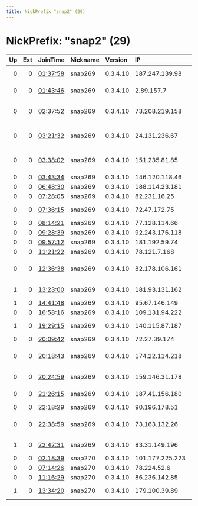 ```yaml
---
title: NickPrefix "snap2" (29)
---
```


# NickPrefix: "snap2" (29)

|   Up |   Ext | JoinTime                                                                                            | Nickname   | Version   | IP              | AS                                      | CC   |   ORp |   Dirp | OS    | Contact   |   eFamMembers |
|-----:|------:|:----------------------------------------------------------------------------------------------------|:-----------|:----------|:----------------|:----------------------------------------|:-----|------:|-------:|:------|:----------|--------------:|
|    0 |     0 | [01:37:58](https://metrics.torproject.org/rs.html#details/EF7AF6F2DFDE986F12C3B75CA1AFE1343142B58E) | snap269    | 0.3.4.10  | 187.247.139.98  | Mega Cable, S.A. de C.V.                | mx   | 44953 |      0 | Linux | None      |             1 |
|    0 |     0 | [01:43:46](https://metrics.torproject.org/rs.html#details/D06E27CD178026BE7F1FD6EDC54168221E0C3135) | snap269    | 0.3.4.10  | 2.89.157.7      | Saudi Telecom Company JSC               | sa   | 36951 |      0 | Linux | None      |             1 |
|    0 |     0 | [02:37:52](https://metrics.torproject.org/rs.html#details/EA5469ABB9BA42DC195338ED6FB1D32B4714676D) | snap269    | 0.3.4.10  | 73.208.219.158  | Comcast Cable Communications, LLC       | us   | 36233 |      0 | Linux | None      |             1 |
|    0 |     0 | [03:21:32](https://metrics.torproject.org/rs.html#details/D74C29A0FEF3B3E73D046D1F048E9BB5E29E7F3F) | snap269    | 0.3.4.10  | 24.131.236.67   | Comcast Cable Communications, LLC       | us   | 43077 |      0 | Linux | None      |             1 |
|    0 |     0 | [03:38:02](https://metrics.torproject.org/rs.html#details/C8291AB8BA3318BA01934F2163FB538B099AB238) | snap269    | 0.3.4.10  | 151.235.81.85   | Iran Telecommunication Company PJS      | ir   | 35527 |      0 | Linux | None      |             1 |
|    0 |     0 | [03:43:34](https://metrics.torproject.org/rs.html#details/DB8E186DD17BC51332BDE435D7C1083C61A2EEEC) | snap269    | 0.3.4.10  | 146.120.118.46  | Chudo Telecom Ltd.                      | ru   | 39929 |      0 | Linux | None      |             1 |
|    0 |     0 | [06:48:30](https://metrics.torproject.org/rs.html#details/B88368DAED3B0F1FAAB071E3A4971EF255667035) | snap269    | 0.3.4.10  | 188.114.23.181  | Rostelecom                              | ru   | 38647 |      0 | Linux | None      |             1 |
|    0 |     0 | [07:28:05](https://metrics.torproject.org/rs.html#details/CCC202E7D0BD4D0DAA1FFE5D37C36C84ED61E149) | snap269    | 0.3.4.10  | 82.231.16.25    | Free SAS                                | fr   | 41391 |      0 | Linux | None      |             1 |
|    0 |     0 | [07:36:15](https://metrics.torproject.org/rs.html#details/6AE16477C2203DF52354260BD3B6AA0F03C6E749) | snap269    | 0.3.4.10  | 72.47.172.75    | Suddenlink Communications               | us   | 44093 |      0 | Linux | None      |             1 |
|    0 |     0 | [08:14:21](https://metrics.torproject.org/rs.html#details/A170DC6E853C54ED9617313079AED411826043CD) | snap269    | 0.3.4.10  | 77.128.114.66   | SFR SA                                  | fr   | 44497 |      0 | Linux | None      |             1 |
|    0 |     0 | [09:28:39](https://metrics.torproject.org/rs.html#details/AC68FC4A5C0D05661D580BEE1500BF7319A1B82B) | snap269    | 0.3.4.10  | 92.243.176.118  | OJSC Comcor                             | ru   | 33201 |      0 | Linux | None      |             1 |
|    0 |     0 | [09:57:12](https://metrics.torproject.org/rs.html#details/FED11A46C149044A881D3EDA5770C6C56F38ADAE) | snap269    | 0.3.4.10  | 181.192.59.74   | Ver Tv S.A.                             | ar   | 36427 |      0 | Linux | None      |             1 |
|    0 |     0 | [11:21:22](https://metrics.torproject.org/rs.html#details/4B9892A3ACA89682F7F2254F4571A72A0611758A) | snap269    | 0.3.4.10  | 78.121.7.168    | SFR SA                                  | fr   | 45313 |      0 | Linux | None      |             1 |
|    0 |     0 | [12:36:38](https://metrics.torproject.org/rs.html#details/9637E0D86C0B48A6A082EFEC8BB39707BCBF23F5) | snap269    | 0.3.4.10  | 82.178.106.161  | Oman Telecommunications Company S.A.O.G | om   | 40925 |      0 | Linux | None      |             1 |
|    1 |     0 | [13:23:00](https://metrics.torproject.org/rs.html#details/91FCE11B901D81C69DD33486FD76E956C6CE5A19) | snap269    | 0.3.4.10  | 181.93.131.162  | Telecom Argentina S.A.                  | ar   | 45499 |      0 | Linux | None      |             1 |
|    1 |     0 | [14:41:48](https://metrics.torproject.org/rs.html#details/6B4AF5A1666CB08240ED069089DC7EC3715106DC) | snap269    | 0.3.4.10  | 95.67.146.149   | Rostelecom                              | ru   | 37277 |      0 | Linux | None      |             1 |
|    0 |     0 | [16:58:16](https://metrics.torproject.org/rs.html#details/EF91B8BD7892A598C9FB58479A228BBF83F7B00E) | snap269    | 0.3.4.10  | 109.131.94.222  | Proximus NV                             | be   | 45419 |      0 | Linux | None      |             1 |
|    1 |     0 | [19:29:15](https://metrics.torproject.org/rs.html#details/834EF9F8CABBC3A5C1B6A2C789237E435A5BEA4A) | snap269    | 0.3.4.10  | 140.115.87.187  | National Central University             | tw   | 42187 |      0 | Linux | None      |             1 |
|    0 |     0 | [20:09:42](https://metrics.torproject.org/rs.html#details/D77F5D573FC8FDE2E34213DE9282952503E9FD6D) | snap269    | 0.3.4.10  | 72.27.39.174    | FLOW                                    | jm   | 46005 |      0 | Linux | None      |             1 |
|    0 |     0 | [20:18:43](https://metrics.torproject.org/rs.html#details/806567FBEE2E8D34554EA3E41B1A17209148F4DE) | snap269    | 0.3.4.10  | 174.22.114.218  | CenturyLink Communications, LLC         | us   | 33367 |      0 | Linux | None      |             1 |
|    0 |     0 | [20:24:59](https://metrics.torproject.org/rs.html#details/80CCAD430DB2B0AEE89B87B8AB5A4EC6E1AAD9A5) | snap269    | 0.3.4.10  | 159.146.31.178  | TurkNet Iletisim Hizmetleri A.S         | tr   | 42103 |      0 | Linux | None      |             1 |
|    0 |     0 | [21:26:15](https://metrics.torproject.org/rs.html#details/D5F7B60A91F2EF18E3BD168AE40516539F70650E) | snap269    | 0.3.4.10  | 187.41.156.180  | Telemar Norte Leste S.A.                | br   | 45455 |      0 | Linux | None      |             1 |
|    0 |     0 | [22:18:29](https://metrics.torproject.org/rs.html#details/E74DD6ABFF8D6413A75EFA618E6D7E23F2C2650E) | snap269    | 0.3.4.10  | 90.196.178.51   | Sky UK Limited                          | gb   | 41341 |      0 | Linux | None      |             1 |
|    0 |     0 | [22:38:59](https://metrics.torproject.org/rs.html#details/D0F91AB9EB2630441C9F1FA8BD517DCF8FB1A9A5) | snap269    | 0.3.4.10  | 73.163.132.26   | Comcast Cable Communications, LLC       | us   | 39295 |      0 | Linux | None      |             1 |
|    1 |     0 | [22:42:31](https://metrics.torproject.org/rs.html#details/7BD38B0CCB464BB786F20E8D7FC38F09B349A8FF) | snap269    | 0.3.4.10  | 83.31.149.196   | Orange Polska Spolka Akcyjna            | pl   | 38557 |      0 | Linux | None      |             1 |
|    0 |     0 | [02:18:39](https://metrics.torproject.org/rs.html#details/416AFAB82833B1901D8BF9231829E4B50C58928C) | snap270    | 0.3.4.10  | 101.177.225.223 | Telstra Pty Ltd                         | au   | 36595 |      0 | Linux | None      |             1 |
|    0 |     0 | [07:14:26](https://metrics.torproject.org/rs.html#details/FC63B4D76616B381B4C9203E2CDBCA6F5ABE6F3B) | snap270    | 0.3.4.10  | 78.224.52.6     | Free SAS                                | fr   | 39191 |      0 | Linux | None      |             1 |
|    0 |     0 | [11:16:29](https://metrics.torproject.org/rs.html#details/C5E03DBAC7935F4C834BCC16245071C88A405834) | snap270    | 0.3.4.10  | 86.236.142.85   | Orange                                  | fr   | 34159 |      0 | Linux | None      |             1 |
|    1 |     0 | [13:34:20](https://metrics.torproject.org/rs.html#details/869FA480EFBF637F551C4D7151DDD2EEE6CE91B9) | snap270    | 0.3.4.10  | 179.100.39.89   | TELEFu00D4NICA BRASIL S.A               | br   | 38127 |      0 | Linux | None      |             1 |
